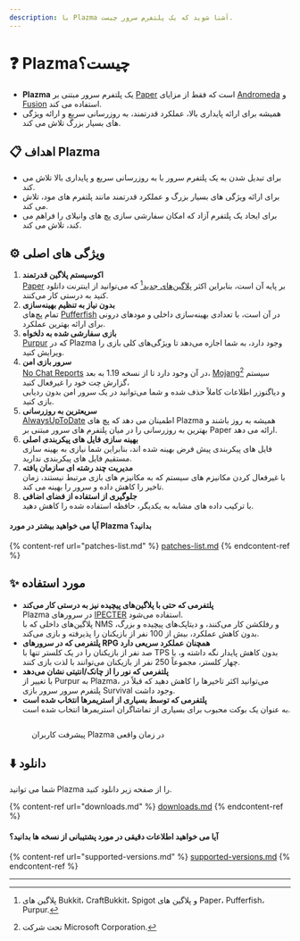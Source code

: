 ```yaml
---
description: با Plazma آشنا شوید که یک پلتفرم سرور چیست.
---
```


# ❓ Plazmaچیست؟

- **Plazma** یک پلتفرم سرور مبتنی بر [Paper](https://github.com/PaperMC/Paper) است که فقط از مزایای [Andromeda](https://github.com/EarendelArchived/Andromeda) و [Fusion](https://github.com/RuinedTechnologyUnify/Fusion) استفاده می کند.
- همیشه برای ارائه پایداری بالا، عملکرد قدرتمند، به روزرسانی سریع و ارائه ویژگی های بسیار بزرگ تلاش می کند.

## 📋 اهداف Plazma <a href="#id-1" id="id-1"></a>

- برای تبدیل شدن به یک پلتفرم سرور با به روزرسانی سریع و پایداری بالا تلاش می کند.
- برای ارائه ویژگی های بسیار بزرگ و عملکرد قدرتمند مانند پلتفرم های مود، تلاش می کند.
- برای ایجاد یک پلتفرم آزاد که امکان سفارشی سازی پچ های وانیلای را فراهم می کند، تلاش می کند.

## ⚙️ ویژگی های اصلی <a href="#id-2" id="id-2"></a>

1. **اکوسیستم پلاگین قدرتمند**\
   [Paper](https://github.com/PaperMC/Paper) بر پایه آن است،
   بنابراین اکثر [پلاگین‌های جدید](#user-content-fn-1)[^1] که می‌توانید از اینترنت دانلود کنید به درستی کار می‌کنند.
2. **بدون نیاز به تنظیم بهینه‌سازی**\
   تمام پچ‌های [Pufferfish](https://github.com/pufferfish-gg/Pufferfish) در آن است،
   با تعدادی بهینه‌سازی داخلی و مودهای درونی برای ارائه بهترین عملکرد.
3. **بازی سفارشی شده به دلخواه**\
   [Purpur](https://github.com/PurpurMC/Purpur) که در Plazma وجود دارد، به شما اجازه می‌دهد تا ویژگی‌های کلی بازی را
   ویرایش کنید.
4. **سرور بازی امن**\
   [No Chat Reports](https://github.com/Aizistral-Studios/No-Chat-Reports) در آن وجود دارد تا از نسخه 1.19 به بعد،
   [Mojang](#user-content-fn-2)[^2] سیستم گزارش چت خود را غیرفعال کنید،\
   و دیاگنوزر اطلاعات کاملاً حذف شده و شما می‌توانید در یک سرور امن بدون ردیابی بازی کنید.
5. **سریعترین به روزرسانی**\
   [AlwaysUpToDate](https://github.com/PlazmaMC/AlwaysUpToDate) اطمینان می دهد که پچ های Plazma همیشه به روز باشند و بهترین به روزرسانی را در میان پلتفرم های سرور مبتنی بر Paper ارائه می دهد.
6. **بهینه سازی فایل های پیکربندی اصلی**\
   فایل های پیکربندی پیش فرض بهینه شده اند، بنابراین شما نیازی به بهینه سازی مستقیم فایل های پیکربندی ندارید.
7. **مدیریت چند رشته ای سازمان یافته**\
   با غیرفعال کردن مکانیزم های سیستم که به مکانیزم های بازی مرتبط نیستند، زمان تاخیر را کاهش داده و سرور را بهینه می کند.
8. **جلوگیری از استفاده از فضای اضافی**\
   با ترکیب داده های مشابه به یکدیگر، حافظه استفاده شده را کاهش دهید.

#### آیا می خواهید بیشتر در مورد Plazma بدانید؟ <a href="#etc-1" id="etc-1"></a>

{% content-ref url="patches-list.md" %}
[patches-list.md](patches-list.md)
{% endcontent-ref %}

## ✨ مورد استفاده <a href="#id-3" id="id-3"></a>

- **پلتفرمی که حتی با پلاگین‌های پیچیده نیز به درستی کار می‌کند**\
  Plazma در سرورهای [IPECTER](https://github.com/IPECTER) استفاده می‌شود.\
  پلاگین‌های داخلی که با NMS و رفلکشن کار می‌کنند، و دیتاپک‌های پیچیده و بزرگ، بدون کاهش عملکرد،
  بیش از 100 نفر از بازیکنان را پذیرفته و بازی می‌کند.
- **پلتفرمی که در سرورهای RPG همچنان عملکرد سریعی دارد**\
  صد نفر از بازیکنان را در یک کلستر تنها با TPS بدون کاهش پایدار نگه داشته و،
  با چهار کلستر، مجموعاً 250 نفر از بازیکنان می‌توانند با لذت بازی کنند.
- **پلتفرمی که نور را از چانک/انتیتی نشان می‌دهد**\
  با تغییر از Purpur به Plazma، می‌توانید اکثر تاخیرها را کاهش دهید
  که قبلاً در پلتفرم سرور سرور بازی Survival وجود داشت.
- **پلتفرمی که توسط بسیاری از استریمرها انتخاب شده است**\
  به عنوان یک بوکت محبوب برای بسیاری از تماشاگران استریمرها انتخاب شده است.

<figure>
   <img src="https://badge.plazmamc.org/internal/bstats" alt="">
   
   <figcaption><p>پیشرفت کاربران Plazma در زمان واقعی</p></figcaption>
</figure>

## ⬇️ دانلود

شما می توانید Plazma را از صفحه زیر دانلود کنید.

{% content-ref url="downloads.md" %}
[downloads.md](downloads.md)
{% endcontent-ref %}

#### آیا می خواهید اطلاعات دقیقی در مورد پشتیبانی از نسخه ها بدانید؟

{% content-ref url="supported-versions.md" %}
[supported-versions.md](supported-versions.md)
{% endcontent-ref %}

***

[^1]: پلاگین های Bukkit، CraftBukkit، Spigot و پلاگین های Paper، Pufferfish، Purpur.

[^2]: تحت شرکت Microsoft Corporation.

[^3]: اگر سیستم گزارش چت را غیرفعال کنید، چت به طور کامل توسط سرور پردازش می شود و از ردیابی چت Mojang جلوگیری می شود.

[^4]: زمانی که مکانیزم های سیستم برای اجرا فعال می شوند، بازی به مدت کوتاهی متوقف می شود.
